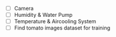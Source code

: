 - [ ] Camera
- [ ] Humidity & Water Pump
- [ ] Temperature & Aircooling System
- [ ] Find tomato images dataset for training